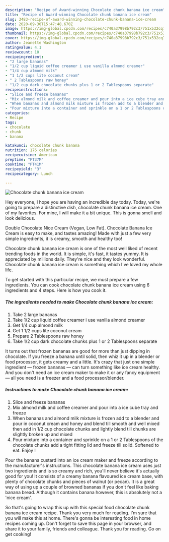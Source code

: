 ```yaml
---
description: "Recipe of Award-winning Chocolate chunk banana ice cream"
title: "Recipe of Award-winning Chocolate chunk banana ice cream"
slug: 3483-recipe-of-award-winning-chocolate-chunk-banana-ice-cream
date: 2020-09-30T15:47:48.670Z
image: https://img-global.cpcdn.com/recipes/c740a37998b792c3/751x532cq70/chocolate-chunk-banana-ice-cream-recipe-main-photo.jpg
thumbnail: https://img-global.cpcdn.com/recipes/c740a37998b792c3/751x532cq70/chocolate-chunk-banana-ice-cream-recipe-main-photo.jpg
cover: https://img-global.cpcdn.com/recipes/c740a37998b792c3/751x532cq70/chocolate-chunk-banana-ice-cream-recipe-main-photo.jpg
author: Jeanette Washington
ratingvalue: 4.1
reviewcount: 10
recipeingredient:
- "2 large bananas"
- "1/2 cup liquid coffee creamer i use vanilla almond creamer"
- "1/4 cup almond milk"
- "1 1/2 cups lite coconut cream"
- " 2 Tablespoons raw honey"
- "1/2 cup dark chocolate chunks plus 1 or 2 Tablespoons separate"
recipeinstructions:
- "Slice and freeze bananas"
- "Mix almond milk and coffee creamer and pour into a ice cube tray and freeze"
- "When bananas and almond milk mixture is frozen add to a blender and pour in coconut cream and honey and blend till smooth and well mixed then add in 1/2 cup chocolate chunks and lightly blend till chunks are slightly broken up and mixed"
- "Pour mixture into a container and sprinkle on a 1 or 2 Tablespoons of the chocolate chunks add a tight fitting lid and freeze till solid. Softened to eat. Enjoy !"
categories:
- Recipe
tags:
- chocolate
- chunk
- banana

katakunci: chocolate chunk banana 
nutrition: 176 calories
recipecuisine: American
preptime: "PT37M"
cooktime: "PT41M"
recipeyield: "3"
recipecategory: Lunch

---
```



![Chocolate chunk banana ice cream](https://img-global.cpcdn.com/recipes/c740a37998b792c3/751x532cq70/chocolate-chunk-banana-ice-cream-recipe-main-photo.jpg)

Hey everyone, I hope you are having an incredible day today. Today, we're going to prepare a distinctive dish, chocolate chunk banana ice cream. One of my favorites. For mine, I will make it a bit unique. This is gonna smell and look delicious.

Double Chocolate Nice Cream (Vegan, Low Fat). Chocolate Banana Ice Cream is easy to make, and tastes amazing! Made with just a few very simple ingredients, it is creamy, smooth and healthy too!

Chocolate chunk banana ice cream is one of the most well liked of recent trending foods in the world. It is simple, it's fast, it tastes yummy. It is appreciated by millions daily. They're nice and they look wonderful. Chocolate chunk banana ice cream is something which I've loved my whole life.


To get started with this particular recipe, we must prepare a few ingredients. You can cook chocolate chunk banana ice cream using 6 ingredients and 4 steps. Here is how you cook it.

<!--inarticleads1-->

##### The ingredients needed to make Chocolate chunk banana ice cream:

1. Take 2 large bananas
1. Take 1/2 cup liquid coffee creamer i use vanilla almond creamer
1. Get 1/4 cup almond milk
1. Get 1 1/2 cups lite coconut cream
1. Prepare  2 Tablespoons raw honey
1. Take 1/2 cup dark chocolate chunks plus 1 or 2 Tablespoons separate


It turns out that frozen bananas are good for more than just dipping in chocolate. If you freeze a banana until solid, then whiz it up in a blender or food processor, it gets creamy and a little. It&#39;s crazy that just one simple ingredient — frozen bananas — can turn something like ice cream healthy. And you don&#39;t need an ice cream maker to make it or any fancy equipment — all you need is a freezer and a food processor/blender. 

<!--inarticleads2-->

##### Instructions to make Chocolate chunk banana ice cream:

1. Slice and freeze bananas
1. Mix almond milk and coffee creamer and pour into a ice cube tray and freeze
1. When bananas and almond milk mixture is frozen add to a blender and pour in coconut cream and honey and blend till smooth and well mixed then add in 1/2 cup chocolate chunks and lightly blend till chunks are slightly broken up and mixed
1. Pour mixture into a container and sprinkle on a 1 or 2 Tablespoons of the chocolate chunks add a tight fitting lid and freeze till solid. Softened to eat. Enjoy !


Pour the banana custard into an ice cream maker and freeze according to the manufacturer&#39;s instructions. This chocolate banana ice cream uses just two ingredients and is so creamy and rich, you&#39;ll never believe it&#39;s actually good for you! It consists of a creamy banana flavoured ice cream base, with plenty of chocolate chunks and pieces of walnut (or pecan). It is a great way of using up a couple of browned bananas if you don&#39;t feel like baking banana bread. Although it contains banana however, this is absolutely not a &#39;nice cream&#39;. 

So that's going to wrap this up with this special food chocolate chunk banana ice cream recipe. Thank you very much for reading. I'm sure that you will make this at home. There's gonna be interesting food in home recipes coming up. Don't forget to save this page in your browser, and share it to your family, friends and colleague. Thank you for reading. Go on get cooking!
